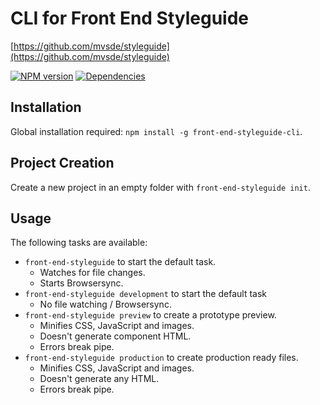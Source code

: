 # CLI for Front End Styleguide
[https://github.com/mvsde/styleguide](https://github.com/mvsde/styleguide)

[![NPM version][npm-image]][npm-url] [![Dependencies][dependencies-image]][npm-url]


## Installation

Global installation required: `npm install -g front-end-styleguide-cli`.


## Project Creation

Create a new project in an empty folder with `front-end-styleguide init`.


## Usage

The following tasks are available:
* `front-end-styleguide` to start the default task.
  * Watches for file changes.
  * Starts Browsersync.
* `front-end-styleguide development` to start the default task
  * No file watching / Browsersync.
* `front-end-styleguide preview` to create a prototype preview.
  * Minifies CSS, JavaScript and images.
  * Doesn't generate component HTML.
  * Errors break pipe.
* `front-end-styleguide production` to create production ready files.
  * Minifies CSS, JavaScript and images.
  * Doesn't generate any HTML.
  * Errors break pipe.


[npm-image]: https://img.shields.io/npm/v/front-end-styleguide-cli.svg?style=flat-square
[npm-url]: https://www.npmjs.com/package/front-end-styleguide-cli

[dependencies-image]: https://img.shields.io/david/mvsde/styleguide-cli.svg?style=flat-square
